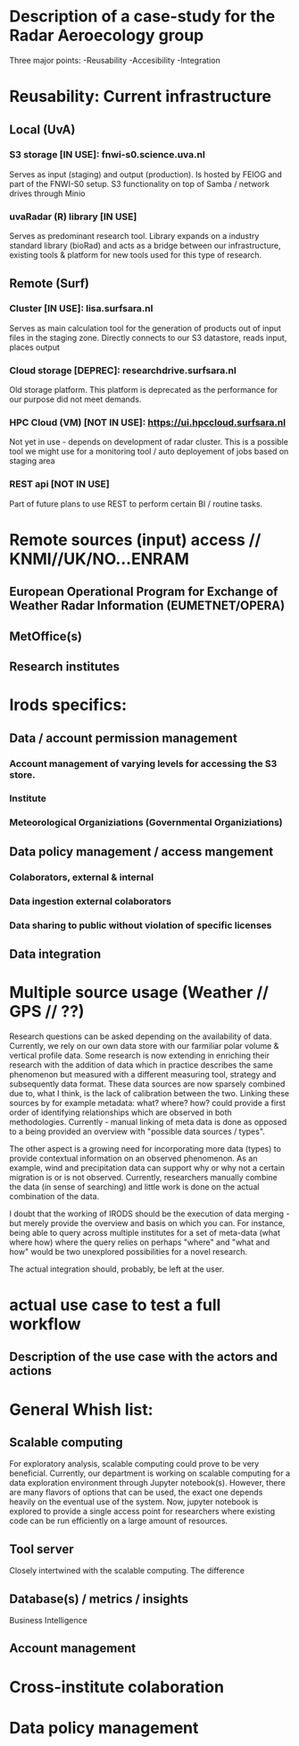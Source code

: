 # Description of a case-study for the Radar Aeroecology group
Three major points:
-Reusability
-Accesibility
-Integration



# Reusability: Current infrastructure
## Local (UvA)
### S3 storage [IN USE]: fnwi-s0.science.uva.nl
Serves as input (staging) and output (production). Is hosted by FEIOG and part of the FNWI-S0 setup. S3 functionality on top of Samba / network drives through Minio
### uvaRadar (R) library [IN USE]
Serves as predominant research tool. 
Library expands on a industry standard library (bioRad) and acts as a bridge between our infrastructure, existing tools & platform for new tools used for this type of research.
## Remote (Surf)
### Cluster [IN USE]: lisa.surfsara.nl
Serves as main calculation tool for the generation of products out of input files in the staging zone. Directly connects to our S3 datastore, reads input, places output
### Cloud storage [DEPREC]: researchdrive.surfsara.nl
Old storage platform. This platform is deprecated as the performance for our purpose did not meet demands.
### HPC Cloud (VM) [NOT IN USE]: https://ui.hpccloud.surfsara.nl
Not yet in use - depends on development of radar cluster. 
This is a possible tool we might use for a monitoring tool / auto deployement of jobs based on staging area 
### REST api [NOT IN USE] 
Part of future plans to use REST to perform certain BI / routine tasks.

# Remote sources (input) access // KNMI//UK/NO...ENRAM
## European Operational Program for Exchange of Weather Radar Information (EUMETNET/OPERA) 
## MetOffice(s)
## Research institutes


# Irods specifics:
## Data / account permission management
### Account management of varying levels for accessing the S3 store. 
### Institute
### Meteorological Organiziations (Governmental Organiziations)
##  Data policy management / access mangement
###  Colaborators, external & internal
### Data ingestion external colaborators
### Data sharing to public without violation of specific licenses
## Data integration
# Multiple source usage (Weather // GPS // ??)
Research questions can be asked depending on the availability of data. Currently, we rely on our own data store with our farmiliar polar volume & vertical profile data. Some research is now extending in enriching their research with the addition of data which in practice describes the same phenomenon but measured with a different measuring tool, strategy and subsequently data format. These data sources are now sparsely combined due to, what I think, is the lack of calibration between the two. Linking these sources by for example metadata: what? where? how? could provide a first order of identifying relationships which are observed in both methodologies. Currently - manual linking of meta data is done as opposed to a being provided an overview with "possible data sources / types".

The other aspect is a growing need for incorporating more data (types) to provide contextual information on an observed phenomenon. As an example, wind and precipitation data can support why or why not a certain migration is or is not observed. Currently, researchers manually combine the data (in sense of searching) and little work is done on the actual combination of the data. 

I doubt that the working of IRODS should be the execution of data merging - but merely provide the overview and basis on which you can. For instance, being able to query across multiple institutes for a set of meta-data (what where how) where the query relies on perhaps "where" and "what and how" would be two unexplored possibilities for a novel research. 

The actual integration should, probably, be left at the user.


# actual use case to test a full workflow
## Description of the use case with the actors and actions


# General Whish list:
## Scalable computing 
For exploratory analysis, scalable computing could prove to be very beneficial. 
Currently, our department is working on scalable computing for a data exploration environment through Jupyter notebook(s).
However, there are many flavors of options that can be used, the exact one depends heavily on the eventual use of the system. 
Now, jupyter notebook is explored to provide a single access point for researchers where existing code can be run efficiently on a large amount of resources.
## Tool server
Closely intertwined with the scalable computing. The difference 
## Database(s) / metrics / insights
Business Intelligence
## Account management
# Cross-institute colaboration
# Data policy management

